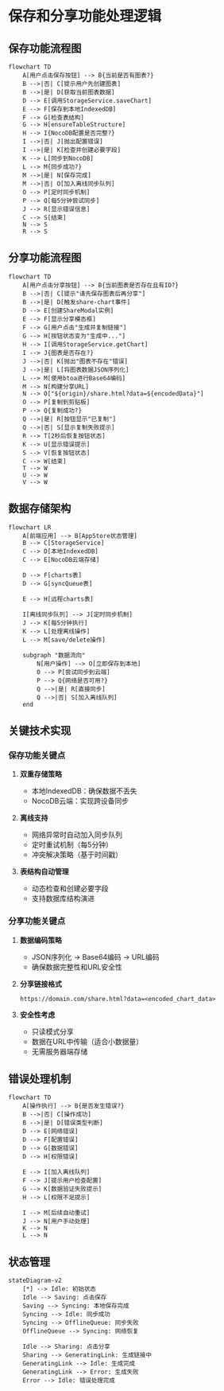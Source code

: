 # 保存和分享功能处理逻辑

## 保存功能流程图

```mermaid
flowchart TD
    A[用户点击保存按钮] --> B{当前是否有图表?}
    B -->|否| C[提示用户先创建图表]
    B -->|是| D[获取当前图表数据]
    D --> E[调用StorageService.saveChart]
    E --> F[保存到本地IndexedDB]
    F --> G[检查表结构]
    G --> H[ensureTableStructure]
    H --> I{NocoDB配置是否完整?}
    I -->|否| J[抛出配置错误]
    I -->|是| K[检查并创建必要字段]
    K --> L[同步到NocoDB]
    L --> M{同步成功?}
    M -->|是| N[保存完成]
    M -->|否| O[加入离线同步队列]
    O --> P[定时同步机制]
    P --> Q[每5分钟尝试同步]
    J --> R[显示错误信息]
    C --> S[结束]
    N --> S
    R --> S
```

## 分享功能流程图

```mermaid
flowchart TD
    A[用户点击分享按钮] --> B{当前图表是否存在且有ID?}
    B -->|否| C[提示"请先保存图表后再分享"]
    B -->|是| D[触发share-chart事件]
    D --> E[创建ShareModal实例]
    E --> F[显示分享模态框]
    F --> G[用户点击"生成并复制链接"]
    G --> H[按钮状态变为"生成中..."]
    H --> I[调用StorageService.getChart]
    I --> J{图表是否存在?}
    J -->|否| K[抛出"图表不存在"错误]
    J -->|是| L[将图表数据JSON序列化]
    L --> M[使用btoa进行Base64编码]
    M --> N[构建分享URL]
    N --> O["${origin}/share.html?data=${encodedData}"]
    O --> P[复制到剪贴板]
    P --> Q{复制成功?}
    Q -->|是| R[按钮显示"已复制"]
    Q -->|否| S[显示复制失败提示]
    R --> T[2秒后恢复按钮状态]
    K --> U[显示错误提示]
    S --> V[恢复按钮状态]
    C --> W[结束]
    T --> W
    U --> W
    V --> W
```

## 数据存储架构

```mermaid
flowchart LR
    A[前端应用] --> B[AppStore状态管理]
    B --> C[StorageService]
    C --> D[本地IndexedDB]
    C --> E[NocoDB云端存储]
    
    D --> F[charts表]
    D --> G[syncQueue表]
    
    E --> H[远程charts表]
    
    I[离线同步队列] --> J[定时同步机制]
    J --> K[每5分钟执行]
    K --> L[处理离线操作]
    L --> M[save/delete操作]
    
    subgraph "数据流向"
        N[用户操作] --> O[立即保存到本地]
        O --> P[尝试同步到云端]
        P --> Q{网络是否可用?}
        Q -->|是| R[直接同步]
        Q -->|否| S[加入离线队列]
    end
```

## 关键技术实现

### 保存功能关键点

1. **双重存储策略**
   - 本地IndexedDB：确保数据不丢失
   - NocoDB云端：实现跨设备同步

2. **离线支持**
   - 网络异常时自动加入同步队列
   - 定时重试机制（每5分钟）
   - 冲突解决策略（基于时间戳）

3. **表结构自动管理**
   - 动态检查和创建必要字段
   - 支持数据库结构演进

### 分享功能关键点

1. **数据编码策略**
   - JSON序列化 → Base64编码 → URL编码
   - 确保数据完整性和URL安全性

2. **分享链接格式**
   ```
   https://domain.com/share.html?data=<encoded_chart_data>
   ```

3. **安全性考虑**
   - 只读模式分享
   - 数据在URL中传输（适合小数据量）
   - 无需服务器端存储

## 错误处理机制

```mermaid
flowchart TD
    A[操作执行] --> B{是否发生错误?}
    B -->|否| C[操作成功]
    B -->|是| D[错误类型判断]
    D --> E[网络错误]
    D --> F[配置错误]
    D --> G[数据错误]
    D --> H[权限错误]
    
    E --> I[加入离线队列]
    F --> J[提示用户检查配置]
    G --> K[数据验证失败提示]
    H --> L[权限不足提示]
    
    I --> M[后续自动重试]
    J --> N[用户手动处理]
    K --> N
    L --> N
```

## 状态管理

```mermaid
stateDiagram-v2
    [*] --> Idle: 初始状态
    Idle --> Saving: 点击保存
    Saving --> Syncing: 本地保存完成
    Syncing --> Idle: 同步成功
    Syncing --> OfflineQueue: 同步失败
    OfflineQueue --> Syncing: 网络恢复
    
    Idle --> Sharing: 点击分享
    Sharing --> GeneratingLink: 生成链接中
    GeneratingLink --> Idle: 生成完成
    GeneratingLink --> Error: 生成失败
    Error --> Idle: 错误处理完成
```